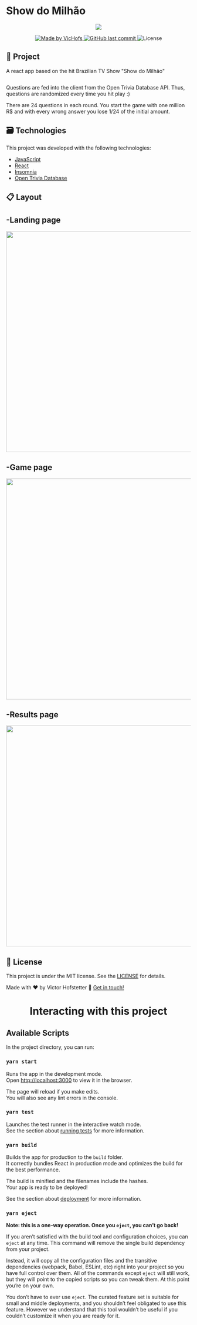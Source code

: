 # Show do Milhão
<div display="flex" align="center">
	<img src="https://github.com/VicHofs/show-do-milhao/blob/master/landing.png" />
</div>
<p align="center">
  <a href="https://www.linkedin.com/in/victor-hofstetter/">
    <img alt="Made by VicHofs" src="https://img.shields.io/badge/made%20by-VicHofs-%2304D361">
  </a>

  <a href="https://github.com/VicHofs/NLW-01/commits/master">
    <img alt="GitHub last commit" src="https://img.shields.io/github/last-commit/VicHofs/NLW-01">
  </a>

  <img alt="License" src="https://img.shields.io/badge/license-MIT-brightgreen">
</p>
<p align="center">

## 📝 Project

A react app based on the hit Brazilian TV Show "Show do Milhão"

<img alt="" src="https://www.gpio.co.uk/wp-content/uploads/2017/10/opentriviadb.png">

Questions are fed into the client from the Open Trivia Database API. Thus, questions are randomized every time you hit play :)

There are 24 questions in each round. You start the game with one million R$ and with every wrong answer you lose 1/24 of the initial amount.

## 🗃 Technologies

This project was developed with the following technologies:

- [JavaScript][javascript]
- [React][reactjs]
- [Insomnia][insomnia]
- [Open Trivia Database][opentriviadb]

## 📋 Layout
<h2> -Landing page</h2>
<img src="https://github.com/VicHofs/show-do-milhao/blob/master/landing.png?raw=true" align="center" height=600 width=650>

<h2> -Game page</h2>
<img src="https://github.com/VicHofs/show-do-milhao/blob/master/ingame.png?raw=true" align="center" height=600 width=650>

<h2> -Results page</h2>
<img src="https://github.com/VicHofs/show-do-milhao/blob/master/endgame.png?raw=true" align="center" height=600 width=650>

## 📜 License

This project is under the MIT license. See the [LICENSE](https://github.com/VicHofs/NLW-01/LICENSE) for details.




Made with ❤ by Victor Hofstetter :wave: [Get in touch!](https://www.linkedin.com/in/victor-hofstetter/)

[javascript]: https://www.typescriptlang.org/
[reactjs]: https://reactjs.org
[yarn]: https://yarnpkg.com/
[vs]: https://code.visualstudio.com/
[vceditconfig]: https://marketplace.visualstudio.com/items?itemName=EditorConfig.EditorConfig
[vceslint]: https://marketplace.visualstudio.com/items?itemName=dbaeumer.vscode-eslint
[prettier]: https://marketplace.visualstudio.com/items?itemName=esbenp.prettier-vscode
[opentriviadb]: https://opentdb.com/
[insomnia]: https://insomnia.rest

<h1 align="center">Interacting with this project</h1>

## Available Scripts

In the project directory, you can run:

### `yarn start`

Runs the app in the development mode.<br />
Open [http://localhost:3000](http://localhost:3000) to view it in the browser.

The page will reload if you make edits.<br />
You will also see any lint errors in the console.

### `yarn test`

Launches the test runner in the interactive watch mode.<br />
See the section about [running tests](https://facebook.github.io/create-react-app/docs/running-tests) for more information.

### `yarn build`

Builds the app for production to the `build` folder.<br />
It correctly bundles React in production mode and optimizes the build for the best performance.

The build is minified and the filenames include the hashes.<br />
Your app is ready to be deployed!

See the section about [deployment](https://facebook.github.io/create-react-app/docs/deployment) for more information.

### `yarn eject`

**Note: this is a one-way operation. Once you `eject`, you can’t go back!**

If you aren’t satisfied with the build tool and configuration choices, you can `eject` at any time. This command will remove the single build dependency from your project.

Instead, it will copy all the configuration files and the transitive dependencies (webpack, Babel, ESLint, etc) right into your project so you have full control over them. All of the commands except `eject` will still work, but they will point to the copied scripts so you can tweak them. At this point you’re on your own.

You don’t have to ever use `eject`. The curated feature set is suitable for small and middle deployments, and you shouldn’t feel obligated to use this feature. However we understand that this tool wouldn’t be useful if you couldn’t customize it when you are ready for it.
